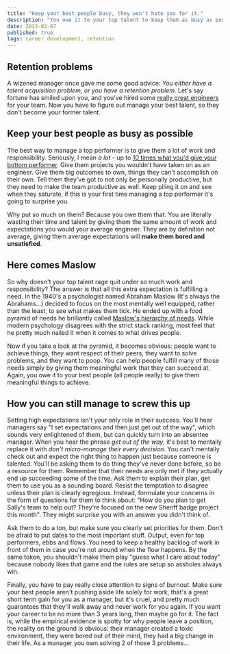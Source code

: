 ```yaml
--- 
title: "Keep your best people busy, they won't hate you for it."
description: "You owe it to your top talent to keep them as busy as possible, and to hold them to higher standards."
date: 2013-02-07 
published: true
tags: career development, retention
--- 
```


## Retention problems
A wizened manager once gave me some good advice: *You either have a talent acquisition problem, or you have a retention problem*. Let's say fortune has smiled upon you, and you've hired some [really great engineers](/articles/2013/01/24/rockstar-programmers-are-not-assholes.html) for your team. Now you have to figure out manage your best talent, so they don't become your former talent. 

## Keep your best people as busy as possible
The best way to manage a top performer is to give them a lot of work and responsibility. Seriously, I mean *a lot* - up to [10 times what you'd give your bottom performer](http://blogs.construx.com/blogs/stevemcc/archive/2008/03/27/productivity-variations-among-software-developers-and-teams-the-origin-of-quot-10x-quot.aspx "10x Software Development"). Give them projects you wouldn't have taken on as an engineer. Give them big outcomes to own, things they can't accomplish on their own. Tell them they've got to not only be personally productive, but they need to make the team productive as well. Keep piling it on and see when they saturate, if this is your first time managing a top performer it's going to surprise you.

Why put so much on them? Because you owe them that. You are literally wasting their time and talent by giving them the same amount of work and expectations you would your average engineer. They are by definition not average, giving them average expectations will **make them bored and unsatisfied**.

## Here comes Maslow
So why doesn't your top talent rage quit under so much work and responsibility? The answer is that all this extra expectation is fulfilling a need. In the 1940's a psychologist named Abraham Maslow (It's always the Abrahams...) decided to focus on the most mentally well equipped, rather than the least, to see what makes them tick. He ended up with a food pyramid of needs he brilliantly called [Maslow's hierarchy of needs](http://en.wikipedia.org/wiki/Maslow's_hierarchy_of_needs). While modern psychology disagrees with the strict stack ranking, most feel that he pretty much nailed it when it comes to what drives people. 

Now if you take a look at the pyramid, it becomes obvious: people want to achieve things, they want respect of their peers, they want to solve problems, and they want to poop. You can help people fulfill many of those needs simply by giving them meaningful work that they can succeed at. Again, you owe it to your best people (all people really) to give them meaningful things to achieve. 

## How you can still manage to screw this up
Setting high expectations isn't your only role in their success. You'll hear managers say "I set expectations and then just get out of the way", which sounds very enlightened of them, but can quickly turn into an absentee manager. When you hear the phrase *get out of the way*, it's best to mentally replace it with *don't micro-manage their every decision*. You can't mentally check out and expect the right thing to happen just because someone is talented. You'll be asking them to do thing they've never done before, so be a resource for them. Remember that their needs are only met if they actually end up succeeding some of the time. Ask them to explain their plan, get them to use you as a sounding board. Resist the temptation to disagree unless their plan is clearly egregious. Instead, formulate your concerns in the form of questions for them to think about: "How do you plan to get Sally's team to help out? They're focused on the new Sheriff badge project this month". They might surprise you with an answer you didn't think of.

Ask them to do a ton, but make sure you clearly set priorities for them. Don't be afraid to put dates to the most important stuff. Output, even for top performers, ebbs and flows .You need to keep a healthy backlog of work in front of them in case you're not around when the flow happens. By the same token, you shouldn't make them play "guess what I care about today" because nobody likes that game and the rules are setup so assholes always win.

Finally, you have to pay really close attention to signs of burnout. Make sure your best people aren't pushing aside life solely for work, that's a great short term gain for you as a manager, but it's cruel, and pretty much guarantees that they'll walk away and never work for you again. If you want your career to be no more than 3 years long, then maybe go for it. The fact is, while the empirical evidence is spotty for why people leave a position, the reality on the ground is obvious: their manager created a toxic environment, they were bored out of their mind, they had a big change in their life. As a manager you own solving 2 of those 3 problems... 
